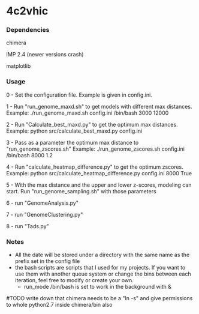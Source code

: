 # 4c2vhic

### Dependencies
chimera

IMP 2.4 (newer versions crash)

matplotlib




### Usage
0 - Set the configuration file. Example is given in config.ini.

1 - Run "run_genome_maxd.sh" to get models with different max distances.
    Example: ./run_genome_maxd.sh config.ini /bin/bash 3000 12000

2 - Run "Calculate_best_maxd.py" to get the optimum max distances.
    Example: python src/calculate_best_maxd.py config.ini

3 - Pass as a parameter the optimum max distance to "run_genome_zscores.sh"
    Example: ./run_genome_zscores.sh config.ini /bin/bash 8000 1.2

4 - Run "calculate_heatmap_difference.py" to get the optimum zscores.
    Example: python src/calculate_heatmap_difference.py config.ini 8000 True

5 - With the max distance and the upper and lower z-scores, modeling can start. Run "run_genome_sampling.sh" with those parameters

6 - run "GenomeAnalysis.py"

7 - run "GenomeClustering.py"

8 - run "Tads.py"

### Notes
- All the date will be stored under a directory with the same name as the prefix set in the config file
- the bash scripts are scripts that I used for my projects. If you want to use them with another queue system or change the bins between each iteration, feel free to modify or create your own.
    * run_mode /bin/bash is set to work in the background with &


#TODO
    write down that chimera needs to be a "ln -s" and give permissions to whole python2.7 inside chimera/bin also
